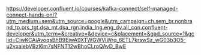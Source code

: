 https://developer.confluent.io/courses/kafka-connect/self-managed-connect-hands-on/?utm_medium=sem&utm_source=google&utm_campaign=ch.sem_br.nonbrand_tp.prs_tgt.dsa_mt.dsa_rgn.india_lng.eng_dv.all_con.confluent-developer&utm_term=&creative=&device=c&placement=&gad_source=1&gclid=CjwKCAiAvoqsBhB9EiwA9XTWGWVIWrq_6ETL7krswSz_wG03b3O5-u2vxaiebVBzI6m7sNFNT12wBhoCLroQAvD_BwE